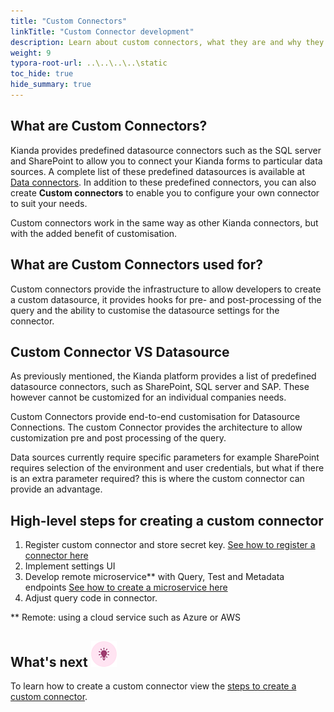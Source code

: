```yaml
---
title: "Custom Connectors"
linkTitle: "Custom Connector development"
description: Learn about custom connectors, what they are and why they are used
weight: 9
typora-root-url: ..\..\..\..\static
toc_hide: true
hide_summary: true
---
```

## What are Custom Connectors? 

Kianda provides predefined datasource connectors such as the SQL server and SharePoint to allow you to connect your Kianda forms to particular data sources. A complete list of these predefined datasources is available at [Data connectors](/docs/platform/connectors/). In addition to these predefined connectors, you can also create **Custom connectors** to enable you to configure your own connector to suit your needs. 

Custom connectors work in the same way as other Kianda connectors, but with the added benefit of customisation.

## What are Custom Connectors used for?

Custom connectors provide the infrastructure to allow developers to create a custom datasource, it provides hooks for pre- and post-processing of the query and the ability to customise the datasource settings for the connector. 

## Custom Connector VS Datasource

As previously mentioned, the Kianda platform provides a list of predefined datasource connectors, such as SharePoint, SQL server and SAP. These however cannot be customized for an individual companies needs. 

Custom Connectors provide end-to-end customisation for Datasource Connections. The custom Connector provides the architecture to allow customization pre and post processing of the query. 

Data sources currently require specific parameters for example SharePoint requires selection of the environment and user credentials, but what if there is an extra parameter required? this is where the custom connector can provide an advantage.  





## High-level steps for creating a custom connector

1. Register custom connector and store secret key. [See how to register a connector here ](/docs/low-code/custom-connector/steps-to-create/#register-new-connector)
2. Implement settings UI 
3. Develop remote microservice** with Query, Test and Metadata endpoints [See how to create a microservice here](/docs/low-code/custom-connector/create-microservice/)		 
4. Adjust query code in connector.

**  Remote: using a cloud service such as Azure or AWS

## What's next ![Idea icon](/images/18.png)

To learn how to create a custom connector view the [steps to create a custom connector](/docs/low-code/custom-connector/steps-to-create/).